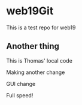# web19Git
This is a test repo for web19
## Another thing

This is Thomas' local code

Making another change

GUI change 

Full speed!